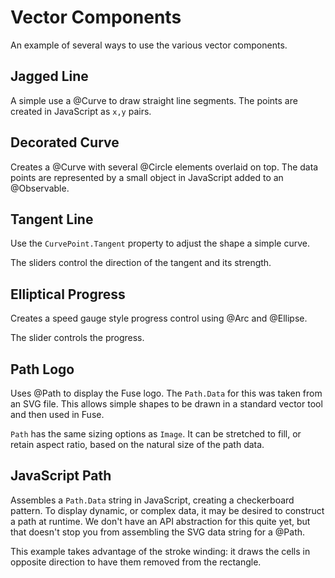 # Vector Components

An example of several ways to use the various vector components.

## Jagged Line

A simple use a @Curve to draw straight line segments. The points are created in JavaScript as `x,y` pairs.

## Decorated Curve

Creates a @Curve with several @Circle elements overlaid on top. The data points are represented by a small object in JavaScript added to an @Observable.

## Tangent Line

Use the `CurvePoint.Tangent` property to adjust the shape a simple curve.

The sliders control the direction of the tangent and its strength.

## Elliptical Progress

Creates a speed gauge style progress control using @Arc and @Ellipse.

The slider controls the progress.

## Path Logo

Uses @Path to display the Fuse logo. The `Path.Data` for this was taken from an SVG file. This allows simple shapes to be drawn in a standard vector tool and then used in Fuse.

`Path` has the same sizing options as `Image`. It can be stretched to fill, or retain aspect ratio, based on the natural size of the path data.

## JavaScript Path

Assembles a `Path.Data` string in JavaScript, creating a checkerboard pattern. To display dynamic, or complex data, it may be desired to construct a path at runtime. We don't have an API abstraction for this quite yet, but that doesn't stop you from assembling the SVG data string for a @Path.

This example takes advantage of the stroke winding: it draws the cells in opposite direction to have them removed from the rectangle.